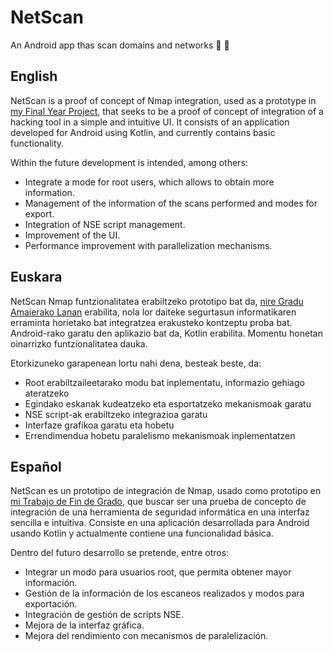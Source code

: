# NetScan
An Android app thas scan domains and networks :mag_right: :iphone:

## English
NetScan is a proof of concept of Nmap integration, used as a prototype in [my Final Year Project](https://github.com/ander94lakx/TFG_Doc), that seeks to be a proof of concept of integration of a hacking tool in a simple and intuitive UI. It consists of an application developed for Android using Kotlin, and currently contains basic functionality.

Within the future development is intended, among others:
- Integrate a mode for root users, which allows to obtain more information.
- Management of the information of the scans performed and modes for export.
- Integration of NSE script management.
- Improvement of the UI.
- Performance improvement with parallelization mechanisms.

## Euskara
NetScan Nmap funtzionalitatea erabiltzeko prototipo bat da, [nire Gradu Amaierako Lanan](https://github.com/ander94lakx/TFG_Doc) erabilita, nola lor daiteke segurtasun informatikaren erraminta horietako bat integratzea erakusteko kontzeptu proba bat. Android-rako garatu den aplikazio bat da, Kotlin erabilita. Momentu honetan oinarrizko funtzionalitatea dauka.

Etorkizuneko garapenean lortu nahi dena, besteak beste, da:
- Root erabiltzaileetarako modu bat inplementatu, informazio gehiago ateratzeko
- Egindako eskanak kudeatzeko eta esportatzeko mekanismoak garatu
- NSE script-ak erabiltzeko integrazioa garatu
- Interfaze grafikoa garatu eta hobetu
- Errendimendua hobetu paralelismo mekanismoak inplementatzen

## Español
NetScan es un prototipo de integración de Nmap, usado como prototipo en [mi Trabajo de Fin de Grado](https://github.com/ander94lakx/TFG_Doc), que buscar ser una prueba de concepto de integración de una herramienta de seguridad informática en una interfaz sencilla e intuitiva. Consiste en una aplicación desarrollada para Android usando Kotlin y actualmente contiene una funcionalidad básica.

Dentro del futuro desarrollo se pretende, entre otros:
- Integrar un modo para usuarios root, que permita obtener mayor información.
- Gestión de la información de los escaneos realizados y modos para exportación.
- Integración de gestión de scripts NSE.
- Mejora de la interfaz gráfica.
- Mejora del rendimiento con mecanismos de paralelización.
